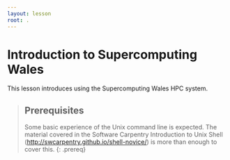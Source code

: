 ```yaml
---
layout: lesson
root: .
---
```


# Introduction to Supercomputing Wales

This lesson introduces using the Supercomputing Wales HPC system.

> ## Prerequisites
>
> Some basic experience of the Unix command line is expected. The material covered in the Software Carpentry Introduction to Unix Shell (http://swcarpentry.github.io/shell-novice/) is more than enough to cover this.
{: .prereq}






